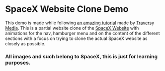 # SpaceX Website Clone Demo

This demo is made while following [an amazing tutorial](https://youtu.be/wryPX7KSwSc) made by [Traversy Media](https://www.youtube.com/@TraversyMedia). This is a partial website clone of the [SpaceX Website](https://www.spacex.com/) with animations for the nav, hamburger menu and on the content of the different sections with a focus on trying to clone the actual SpaceX website as closely as possible.

### All images and such belong to SpaceX, this is just for learning purposes.
